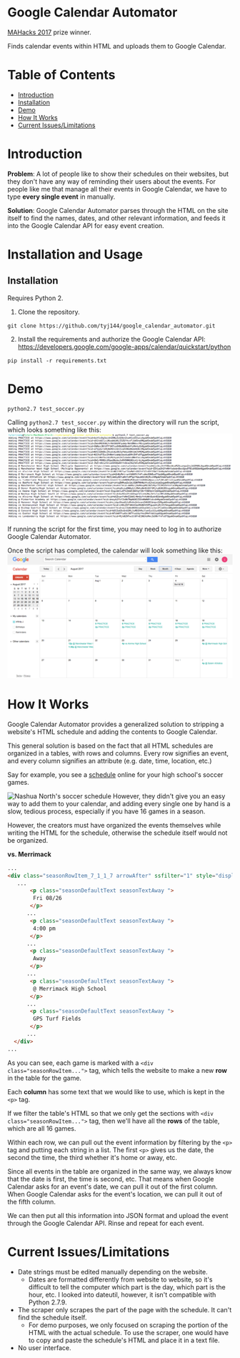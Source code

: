 # Google Calendar Automator
[MAHacks 2017](https://www.hackerearth.com/sprints/mahacks-spring-2017/) prize winner.

Finds calendar events within HTML and uploads them to Google Calendar.

# Table of Contents
* [Introduction](https://github.com/tyj144/google_calendar_automator/blob/master/README.md#introduction)
* [Installation](https://github.com/tyj144/google_calendar_automator/blob/master/README.md#installation-and-usage)
* [Demo](https://github.com/tyj144/google_calendar_automator/blob/master/README.md#demo)
* [How It Works](https://github.com/tyj144/google_calendar_automator/blob/master/README.md#how-it-works)
* [Current Issues/Limitations](https://github.com/tyj144/google_calendar_automator/blob/master/README.md#current-issueslimitations)

# Introduction
**Problem**: A lot of people like to show their schedules on their websites, but they don't have any way of reminding their users about the events. For people like me that manage all their events in Google Calendar, we have to type **every single event** in manually.

**Solution**: Google Calendar Automator parses through the HTML on the site itself to find the names, dates, and other relevant information, and feeds it into the Google Calendar API for easy event creation.

# Installation and Usage
## Installation
Requires Python 2.
1. Clone the repository.
```
git clone https://github.com/tyj144/google_calendar_automator.git
```
2. Install the requirements and authorize the Google Calendar API: https://developers.google.com/google-apps/calendar/quickstart/python
```
pip install -r requirements.txt
```

# Demo
```
python2.7 test_soccer.py
```

Calling `python2.7 test_soccer.py` within the directory will run the script, which looks something like this:
![Running test_soccer.py](https://github.com/tyj144/google-calendar-automator/blob/master/demo/terminal.png)

If running the script for the first time, you may need to log in to authorize Google Calendar Automator.

Once the script has completed, the calendar will look something like this:
![Completed event creation](https://github.com/tyj144/google-calendar-automator/blob/master/demo/results.png)

# How It Works
Google Calendar Automator provides a generalized solution to stripping a website's HTML schedule and adding the contents to Google Calendar.

This general solution is based on the fact that all HTML schedules are organized in a tables, with rows and columns. Every row signifies an event, and every column signifies an attribute (e.g. date, time, location, etc.)

Say for example, you see a [schedule](http://nashuanorthathletics.com/main/teamschedule/id/3695990/seasonid/4115615) online for your high school's soccer games. 

![Nashua North's soccer schedule](https://github.com/tyj144/google_calendar_automator/blob/master/demo/schedule.png)
However, they didn't give you an easy way to add them to your calendar, and adding every single one by hand is a slow, tedious process, especially if you have 16 games in a season.

However, the creators must have organized the events themselves while writing the HTML for the schedule, otherwise the schedule itself would not be organized.

**vs. Merrimack**
```html
...
<div class="seasonRowItem_7_1_1_7 arrowAfter" ssfilter="1" style="display:block;overflow-x:auto;">
   ...
       <p class="seasonDefaultText seasonTextAway ">
        Fri 08/26
       </p>
      ...
       <p class="seasonDefaultText seasonTextAway ">
        4:00 pm
       </p>
      ...
       <p class="seasonDefaultText seasonTextAway ">
        Away
       </p>
      ...
       <p class="seasonDefaultText seasonTextAway ">
        @ Merrimack High School
       </p>
      ...
       <p class="seasonDefaultText seasonTextAway ">
        GPS Turf Fields
       </p>
      ...
  </div>
...
```
As you can see, each game is marked with a ```<div class="seasonRowItem...">``` tag, which tells the website to make a new **row** in the table for the game.

Each **column** has some text that we would like to use, which is kept in the ```<p>``` tag.

If we filter the table's HTML so that we only get the sections with ```<div class="seasonRowItem...">``` tag, then we'll have all the **rows** of the table, which are all 16 games. 

Within each row, we can pull out the event information by filtering by the ```<p>``` tag and putting each string in a list. The first ```<p>``` gives us the date, the second the time, the third whether it's home or away, etc.

Since all events in the table are organized in the same way, we always know that the date is first, the time is second, etc. That means when Google Calendar asks for an event's date, we can pull it out of the first column. When Google Calendar asks for the event's location, we can pull it out of the fifth column.

We can then put all this information into JSON format and upload the event through the Google Calendar API. Rinse and repeat for each event. 

# Current Issues/Limitations
* Date strings must be edited manually depending on the website.
  * Dates are formatted differently from website to website, so it's difficult to tell the computer which part is the day, which part is the hour, etc. I looked into dateutil, however, it isn't compatible with Python 2.7.9.
* The scraper only scrapes the part of the page with the schedule. It can't find the schedule itself.
  * For demo purposes, we only focused on scraping the portion of the HTML with the actual schedule. To use the scraper, one would have to copy and paste the schedule's HTML and place it in a text file.
* No user interface.
